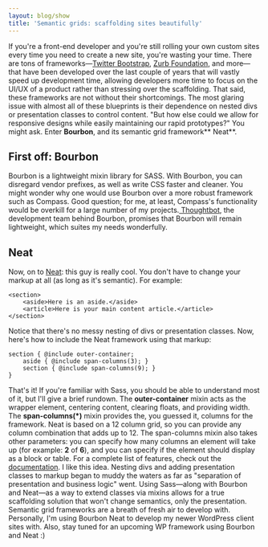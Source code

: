 ```yaml
---
layout: blog/show
title: 'Semantic grids: scaffolding sites beautifully'
---
```

If you're a front-end developer and you're still rolling your own custom sites every time you need to create a new site, you're wasting your time. There are tons of frameworks—[Twitter Bootstrap](http://twitter.github.io/bootstrap/ "Twitter Bootstrap"), [Zurb Foundation](http://foundation.zurb.com/ "Foundation"), and more—that have been developed over the last couple of years that will vastly speed up development time, allowing developers more time to focus on the UI/UX of a product rather than stressing over the scaffolding. That said, these frameworks are not without their shortcomings. The most glaring issue with almost all of these blueprints is their dependence on nested divs or presentation classes to control content. "But how else could we allow for responsive designs while easily maintaining our rapid prototypes?" You might ask. Enter **Bourbon**, and its semantic grid framework** Neat**.

## First off: Bourbon

Bourbon is a lightweight mixin library for SASS. With Bourbon, you can disregard vendor prefixes, as well as write CSS faster and cleaner. You might wonder why one would use Bourbon over a more robust framework such as Compass. Good question; for me, at least, Compass's functionality would be overkill for a large number of my projects.[ Thoughtbot](http://www.thoughtbot.com/ "Thoughtbot"), the development team behind Bourbon, promises that Bourbon will remain lightweight, which suites my needs wonderfully.

## Neat

Now, on to [Neat](http://neat.bourbon.io/ "Bourbon Neat"): this guy is really cool. You don't have to change your markup at all (as long as it's semantic). For example:

~~~
<section>
	<aside>Here is an aside.</aside>
    <article>Here is your main content article.</article>
</section>
~~~

Notice that there's no messy nesting of divs or presentation classes. Now, here's how to include the Neat framework using that markup:

~~~
section { @include outer-container;
	aside { @include span-columns(3); }
    section { @include span-columns(9); }
}
~~~

That's it! If you're familiar with Sass, you should be able to understand most of it, but I'll give a brief rundown. The **outer-container** mixin acts as the wrapper element, centering content, clearing floats, and providing width. The **span-columns(\*)** mixin provides the, you guessed it, columns for the framework. Neat is based on a 12 column grid, so you can provide any column combination that adds up to 12. The span-columns mixin also takes other parameters: you can specify how many columns an element will take up (for example: **2** of **6**), and you can specify if the element should display as a block or table. For a complete list of features, check out the [documentation](http://neat.bourbon.io/docs/ "Bourbon Neat - Documentation"). I like this idea. Nesting divs and adding presentation classes to markup began to muddy the waters as far as "separation of presentation and business logic" went. Using Sass—along with Bourbon and Neat—as a way to extend classes via mixins allows for a true scaffolding solution that won't change semantics, only the presentation. Semantic grid frameworks are a breath of fresh air to develop with. Personally, I'm using Bourbon Neat to develop my newer WordPress client sites with. Also, stay tuned for an upcoming WP framework using Bourbon and Neat :)
